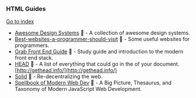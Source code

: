 ### HTML Guides
[Go to index](https://github.com/cdleon/awesome-front-end#index)
* [Awesome Design Systems](https://github.com/alexpate/awesome-design-systems) :gift_heart: - A collection of awesome design systems.
* [Best-websites-a-programmer-should-visit](https://github.com/sdmg15/Best-websites-a-programmer-should-visit) :gift_heart: - Some useful websites for programmers.
* [Grab Front End Guide](https://github.com/grab/front-end-guide) :gift_heart: - Study guide and introduction to the modern front end stack.
* [HEAD](https://github.com/joshbuchea/HEAD) :gift_heart: - A list of everything that could go in the <head> of your document. [http://gethead.info/](http://gethead.info/)
* [Solid](https://github.com/solid/solid) :gift_heart: - Re-decentralizing the web.
* [Spellbook of Modern Web Dev](https://github.com/dexteryy/spellbook-of-modern-webdev) :gift_heart: -  A Big Picture, Thesaurus, and Taxonomy of Modern JavaScript Web Development.